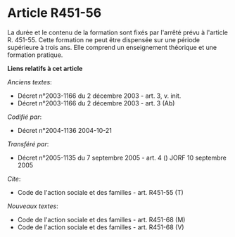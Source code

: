 # Article R451-56

La durée et le contenu de la formation sont fixés par l'arrêté prévu à l'article R. 451-55. Cette formation ne peut être
dispensée sur une période supérieure à trois ans. Elle comprend un enseignement théorique et une formation pratique.

**Liens relatifs à cet article**

_Anciens textes_:

  - Décret n°2003-1166 du 2 décembre 2003 - art. 3, v. init.
  - Décret n°2003-1166 du 2 décembre 2003 - art. 3 (Ab)

_Codifié par_:

  - Décret n°2004-1136 2004-10-21

_Transféré par_:

  - Décret n°2005-1135 du 7 septembre 2005 - art. 4 () JORF 10 septembre 2005

_Cite_:

  - Code de l'action sociale et des familles - art. R451-55 (T)

_Nouveaux textes_:

  - Code de l'action sociale et des familles - art. R451-68 (M)
  - Code de l'action sociale et des familles - art. R451-68 (V)
